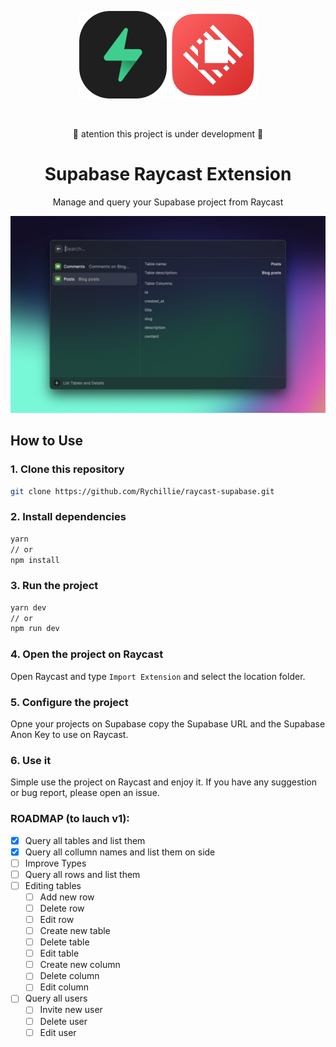 <p align="center">
    <img src="./assets/command-icon.png" width="140px"/>
    <img src="./assets/raycast-icon.png" width="140px"/>
</p>

<br />

<p align="center">🚧 atention this project is under development 🚧</p>
<h1 align="center">Supabase Raycast Extension</h1>
<p align="center">Manage and query your Supabase project from Raycast</p>

<p align="center">
    <img src="./assets/supabase-project-manager.png" width="960px"/>
</p>

## How to Use

### 1. Clone this repository

```bash
git clone https://github.com/Rychillie/raycast-supabase.git
```

### 2. Install dependencies

```bash
yarn
// or
npm install
```

### 3. Run the project

```bash
yarn dev
// or
npm run dev
```

### 4. Open the project on Raycast

Open Raycast and type `Import Extension` and select the location folder.

### 5. Configure the project

Opne your projects on Supabase copy the Supabase URL and the Supabase Anon Key to use on Raycast.

### 6. Use it

Simple use the project on Raycast and enjoy it. If you have any suggestion or bug report, please open an issue.

### ROADMAP (to lauch v1):

- [x] Query all tables and list them
- [x] Query all collumn names and list them on side
- [ ] Improve Types
- [ ] Query all rows and list them
- [ ] Editing tables
  - [ ] Add new row
  - [ ] Delete row
  - [ ] Edit row
  - [ ] Create new table
  - [ ] Delete table
  - [ ] Edit table
  - [ ] Create new column
  - [ ] Delete column
  - [ ] Edit column
- [ ] Query all users
  - [ ] Invite new user
  - [ ] Delete user
  - [ ] Edit user
